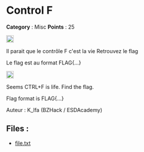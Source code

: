 # Control F

**Category** : Misc
**Points** : 25

<img src="https://cdn.iconscout.com/icon/free/png-256/free-france-flag-country-nation-empire-36011.png?f=webp" width="20" height="20"/>

Il parait que le contrôle F c'est la vie
Retrouvez le flag 

Le flag est au format FLAG{...}

<img src="https://icons.iconarchive.com/icons/twitter/twemoji-flags/256/United-Kingdom-Flag-icon.png" width="20" height="20"/>

Seems CTRL+F is life.
Find the flag.

Flag format is FLAG{...}

Auteur : K_lfa (BZHack / ESDAcademy)


## Files : 
 - [file.txt](./file.txt)


